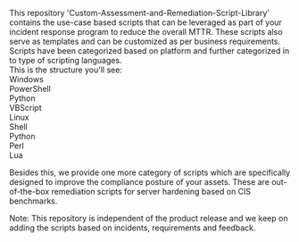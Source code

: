 This repository 'Custom-Assessment-and-Remediation-Script-Library' contains the use-case based scripts that can be leveraged as part of your incident response program to reduce the overall MTTR. These scripts also serve as templates and can be customized as per business requirements. Scripts have been categorized based on platform and further categorized in to type of scripting languages.  
This is the structure you'll see:  
Windows  
    PowerShell  
    Python  
    VBScript  
Linux  
    Shell  
    Python  
    Perl  
    Lua  
  
Besides this, we provide one more category of scripts which are specifically designed to improve the compliance posture of your assets. These are out-of-the-box remediation scripts for server hardening based on CIS benchmarks.  
  
Note: This repository is independent of the product release and we keep on adding the scripts based on incidents, requirements and feedback.